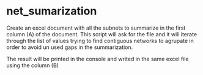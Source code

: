 # net_sumarization

Create an excel document with all the subnets to summarize in the first column (A) of the document. This script will ask for the file and it will iterate through the list of values trying to find contiguous networks to agrupate in order to avoid un used gaps in the summarization.

The result will be printed in the console and writed in the same excel file using the column (B)
